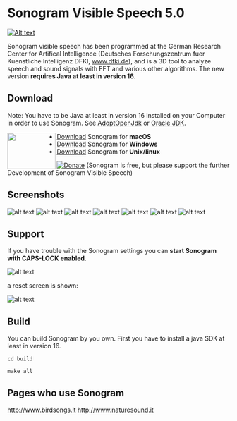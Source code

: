 # Sonogram Visible Speech 5.0
[![Alt text](images/Splash.png)](https://www.youtube.com/watch?v=f-4RyKO-Gow)

Sonogram visible speech has been programmed at the German Research Center for Artifical Intelligence  (Deutsches Forschungszentrum fuer Kuenstliche Intelligenz DFKI, www.dfki.de), and is a 3D tool to analyze speech and sound signals with FFT and various other algorithms. The new version **requires Java at least in version 16**.

## Download
Note: You have to be Java at least in version 16 installed on your Computer in order to use Sonogram. See [AdoptOpenJdk](https://adoptopenjdk.net) or [Oracle JDK](https://www.oracle.com/java/technologies/javase-jdk16-downloads.html).

<img align="left" width="109" height="82" padding="10" src="images/SonogramIcon.png">

* [Download](https://github.com/Christoph-Lauer/Sonogram/releases/download/v5.0/SonogramMacOS.zip) Sonogram for **macOS**
* [Download](https://github.com/Christoph-Lauer/Sonogram/releases/download/v5.0/SonogramWindows.zip) Sonogram for **Windows**
* [Download](https://github.com/Christoph-Lauer/Sonogram/releases/download/v5.0/SonogramUnix.zip) Sonogram for **Unix/linux**

[![Donate](https://img.shields.io/badge/Donate-PayPal-green.svg)](https://www.paypal.com/cgi-bin/webscr?cmd=_s-xclick&hosted_button_id=NJ7YC6GJT5QJA) (Sonogram is free, but please support the further Development of Sonogram Visible Speech)

## Screenshots
![alt text](images/1.png)
![alt text](images/2.png)
![alt text](images/6.png)
![alt text](images/3.png)
![alt text](images/4.png)
![alt text](images/5.png)
![alt text](images/7.png)                 

## Support
If you have trouble with the Sonogram settings you can **start Sonogram with CAPS-LOCK enabled**.

![alt text](images/cl1.jpeg)                 

a reset screen is shown:

![alt text](images/cl2.png)                 


## Build
You can build Sonogram by you own. First you have to install a java SDK at least in version 16.

`cd build`

`make all`


## Pages who use Sonogram
http://www.birdsongs.it
http://www.naturesound.it
